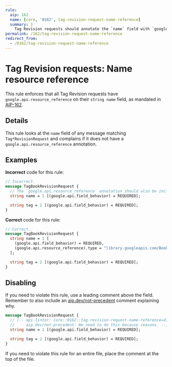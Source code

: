 ```yaml
---
rule:
  aip: 162
  name: [core, '0162', tag-revision-request-name-reference]
  summary: |
    Tag Revision requests should annotate the `name` field with `google.api.resource_reference`.
permalink: /162/tag-revision-request-name-reference
redirect_from:
  - /0162/tag-revision-request-name-reference
---
```


# Tag Revision requests: Name resource reference

This rule enforces that all Tag Revision requests have
`google.api.resource_reference` on their `string name` field, as mandated in
[AIP-162][].

## Details

This rule looks at the `name` field of any message matching `Tag*RevisionRequest`
and complains if it does not have a `google.api.resource_reference` annotation.

## Examples

**Incorrect** code for this rule:

```proto
// Incorrect.
message TagBookRevisionRequest {
  // The `google.api.resource_reference` annotation should also be included.
  string name = 1 [(google.api.field_behavior) = REQUIRED];

  string tag = 2 [(google.api.field_behavior) = REQUIRED];
}
```

**Correct** code for this rule:

```proto
// Correct.
message TagBookRevisionRequest {
  string name = 1 [
    (google.api.field_behavior) = REQUIRED,
    (google.api.resource_reference).type = "library.googleapis.com/Book"
  ];

  string tag = 2 [(google.api.field_behavior) = REQUIRED];
}
```

## Disabling

If you need to violate this rule, use a leading comment above the field.
Remember to also include an [aip.dev/not-precedent][] comment explaining why.

```proto
message TagBookRevisionRequest {
  // (-- api-linter: core::0162::tag-revision-request-name-reference=disabled
  //     aip.dev/not-precedent: We need to do this because reasons. --)
  string name = 1 [(google.api.field_behavior) = REQUIRED];

  string tag = 2 [(google.api.field_behavior) = REQUIRED];
}
```

If you need to violate this rule for an entire file, place the comment at the
top of the file.

[aip-162]: https://aip.dev/162
[aip.dev/not-precedent]: https://aip.dev/not-precedent
